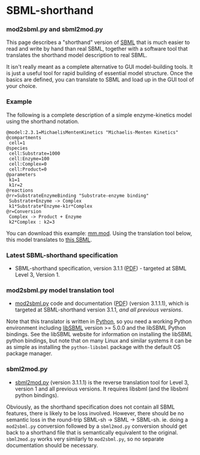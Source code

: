 SBML-shorthand
==============

### mod2sbml.py and sbml2mod.py

This page describes a \"shorthand\" version of [SBML](http://sbml.org/)
that is much easier to read and write by hand than real SBML, together
with a software tool that translates the shorthand model description to
real SBML.

It isn\'t really meant as a complete alternative to GUI model-building
tools. It is just a useful tool for rapid building of essential model
structure. Once the basics are defined, you can translate to SBML and
load up in the GUI tool of your choice.

### Example

The following is a complete description of a simple enzyme-kinetics
model using the shorthand notation.

    @model:2.3.1=MichaelisMentenKinetics "Michaelis-Menten Kinetics"
    @compartments
     cell=1
    @species
     cell:Substrate=1000
     cell:Enzyme=100
     cell:Complex=0
     cell:Product=0
    @parameters
     k1=1
     k1r=2
    @reactions
    @rr=SubstrateEnzymeBinding "Substrate-enzyme binding"
     Substrate+Enzyme -> Complex
     k1*Substrate*Enzyme-k1r*Complex
    @r=Conversion
     Complex -> Product + Enzyme
     k2*Complex : k2=3

You can download this example: [mm.mod](mm.mod). Using the translation
tool below, this model translates to [this SBML](mm.xml).

### Latest SBML-shorthand specification

-   SBML-shorthand specification, version 3.1.1
    ([PDF](spec/sbml-sh.pdf)) - targeted at SBML Level 3, Version 1.

### mod2sbml.py model translation tool

-   [mod2sbml.py](mod2sbml/mod2sbml.py) code and documentation
    ([PDF](mod2sbml/doc/mod2sbml.pdf)) (version 3.1.1.1), which is targeted
    at SBML-shorthand version 3.1.1, *and all previous versions*.

Note that this translator is written in
[Python](http://www.python.org/), so you need a working Python
environment including [libSBML](http://www.sbml.org/libsbml.html)
version \>= 5.0.0 and the libSBML Python bindings. See the libSBML
website for information on installing the libSBML python bindings, but
note that on many Linux and similar systems it can be as simple as
installing the `python-libsbml` package with the default OS package
manager.

### sbml2mod.py

-   [sbml2mod.py](mod2sbml/sbml2mod.py) (version 3.1.1.1) is the reverse
    translation tool for Level 3, version 1 and all previous versions.
    It requires libsbml (and the libsbml python bindings).

Obviously, as the shorthand specification does not contain all SBML
features, there is likely to be loss involved. However, there should be
no semantic loss in the round-trip SBML-sh -\> SBML -\> SBML-sh. ie.
doing a `mod2sbml.py` conversion followed by a `sbml2mod.py` conversion
should get back to a shorthand file that is semantically equivalent to
the original. `sbml2mod.py` works very similarly to `mod2sbml.py`, so no
separate documentation should be necessary.
